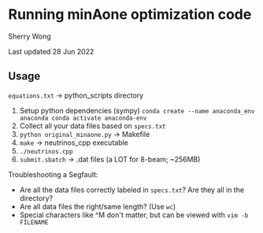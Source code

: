 # Running minAone optimization code

Sherry Wong

Last updated 28 Jun 2022

## Usage

`equations.txt` → python_scripts directory

1. Setup python dependencies (sympy)
`conda create --name anaconda_env anaconda
 conda activate anaconda-env`
2. Collect all your data files based on `specs.txt`
3. `python original_minaone.py` → Makefile
4. `make` → neutrinos_cpp executable
5. `./neutrinos.cpp`
6. `submit.sbatch` → .dat files (a LOT for 8-beam; ~256MB)

Troubleshooting a Segfault:

- Are all the data files correctly labeled in `specs.txt`? Are they all in the directory?
- Are all data files the right/same length? (Use `wc`)
- Special characters like ^M don't matter, but can be viewed with `vim -b FILENAME`